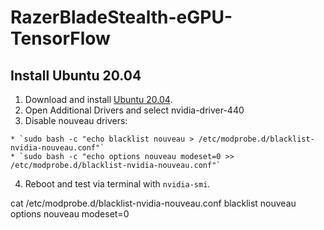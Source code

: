 # RazerBladeStealth-eGPU-TensorFlow

## Install Ubuntu 20.04
  1. Download and install [Ubuntu 20.04](https://ubuntu.com/download/desktop/thank-you?version=20.04&architecture=amd64).
  2. Open Additional Drivers and select nvidia-driver-440
  3. Disable nouveau drivers:
  
    * `sudo bash -c "echo blacklist nouveau > /etc/modprobe.d/blacklist-nvidia-nouveau.conf"`
    * `sudo bash -c "echo options nouveau modeset=0 >> /etc/modprobe.d/blacklist-nvidia-nouveau.conf"`
    
  4. Reboot and test via terminal with `nvidia-smi`.


 cat /etc/modprobe.d/blacklist-nvidia-nouveau.conf
blacklist nouveau
options nouveau modeset=0
